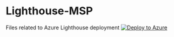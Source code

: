 # Lighthouse-MSP
Files related to Azure Lighthouse deployment 
[![Deploy to Azure](https://aka.ms/deploytoazurebutton)](https://raw.githubusercontent.com/mlamberty/Lighthouse-MSP/main/Deployment/azurelighthousedeploy.json)
